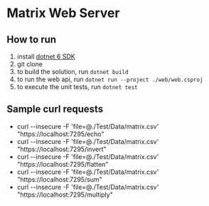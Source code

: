 # Matrix Web Server

## How to run

1. install [dotnet 6 SDK](https://dotnet.microsoft.com/en-us/download/dotnet/6.0)
2. git clone
3. to build the solution, run ```dotnet build```
4. to run the web api, run ```dotnet run --project ./web/web.csproj```
5. to execute the unit tests, run ```dotnet test```

## Sample curl requests

* curl --insecure -F 'file=@./Test/Data/matrix.csv' "https://localhost:7295/echo"
* curl --insecure -F 'file=@./Test/Data/matrix.csv' "https://localhost:7295/invert"
* curl --insecure -F 'file=@./Test/Data/matrix.csv' "https://localhost:7295/flatten"
* curl --insecure -F 'file=@./Test/Data/matrix.csv' "https://localhost:7295/sum"
* curl --insecure -F 'file=@./Test/Data/matrix.csv' "https://localhost:7295/multiply"
